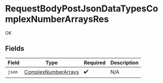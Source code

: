 # RequestBodyPostJsonDataTypesComplexNumberArraysRes

OK


## Fields

| Field                                                             | Type                                                              | Required                                                          | Description                                                       |
| ----------------------------------------------------------------- | ----------------------------------------------------------------- | ----------------------------------------------------------------- | ----------------------------------------------------------------- |
| `json`                                                            | [ComplexNumberArrays](../../models/shared/ComplexNumberArrays.md) | :heavy_check_mark:                                                | N/A                                                               |
